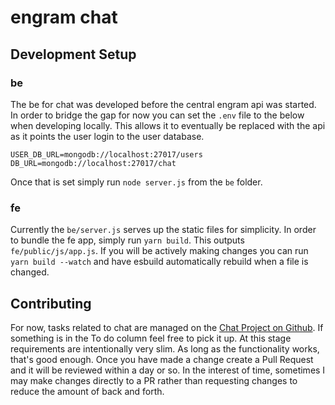 # engram chat

## Development Setup

### be

The be for chat was developed before the central engram api was started.  In order to bridge the gap for now you can set the `.env` file to the below when developing locally.  This allows it to eventually be replaced with the api as it points the user login to the user database.

```
USER_DB_URL=mongodb://localhost:27017/users
DB_URL=mongodb://localhost:27017/chat
```

Once that is set simply run `node server.js` from the `be` folder.

### fe

Currently the `be/server.js` serves up the static files for simplicity.  In order to bundle the fe app, simply run `yarn build`.  This outputs `fe/public/js/app.js`.  If you will be actively making changes you can run `yarn build --watch` and have esbuild automatically rebuild when a file is changed.

## Contributing

For now, tasks related to chat are managed on the [Chat Project on Github](https://github.com/adamjberg/engram/projects/6).  If something is in the To do column feel free to pick it up.  At this stage requirements are intentionally very slim.  As long as the functionality works, that's good enough.  Once you have made a change create a Pull Request and it will be reviewed within a day or so.  In the interest of time, sometimes I may make changes directly to a PR rather than requesting changes to reduce the amount of back and forth.